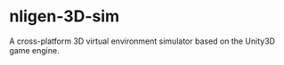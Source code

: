 # nligen-3D-sim
A cross-platform 3D virtual environment simulator based on the Unity3D game engine.
